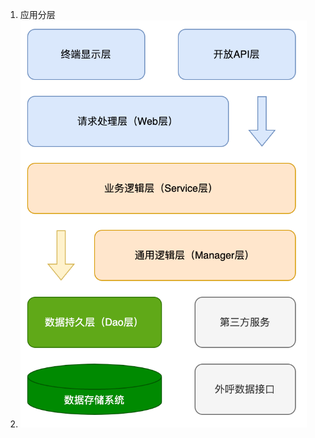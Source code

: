 1. 应用分层
2. <img src="assets/image-20250228184418195.png" alt="image-20250228184418195" style="zoom:67%;" />